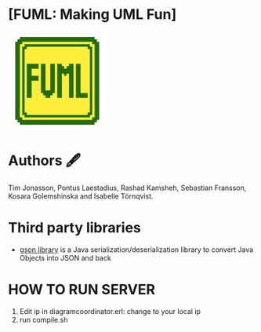 # [FUML: Making UML Fun]
 
 <img width="200" height="200" src="https://github.com/timjon/group4/blob/develop/Application/src/resources/logo.png">
 

# Authors 🖋️

Tim Jonasson, Pontus Laestadius, Rashad Kamsheh, Sebastian Fransson, Kosara Golemshinska and Isabelle Törnqvist.
 
# Third party libraries

- [gson library](https://github.com/google/gson)
is a Java serialization/deserialization library to convert Java Objects into JSON and back

# HOW TO RUN SERVER
1. Edit ip in diagramcoordinator.erl: change to your local ip
2. run compile.sh

